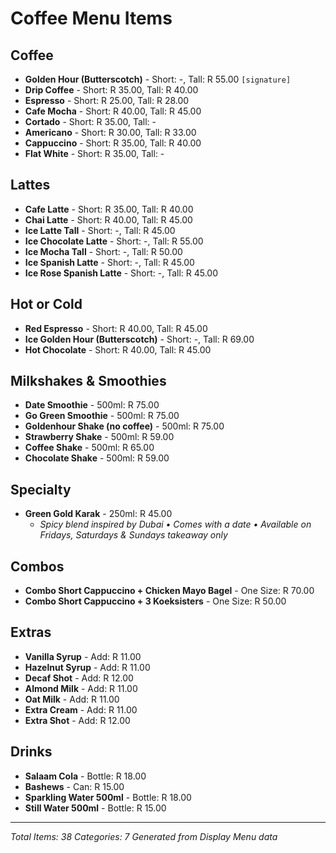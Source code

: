 # Coffee Menu Items

## Coffee
- **Golden Hour (Butterscotch)** - Short: -, Tall: R 55.00 `[signature]`
- **Drip Coffee** - Short: R 35.00, Tall: R 40.00
- **Espresso** - Short: R 25.00, Tall: R 28.00
- **Cafe Mocha** - Short: R 40.00, Tall: R 45.00
- **Cortado** - Short: R 35.00, Tall: -
- **Americano** - Short: R 30.00, Tall: R 33.00
- **Cappuccino** - Short: R 35.00, Tall: R 40.00
- **Flat White** - Short: R 35.00, Tall: -

## Lattes
- **Cafe Latte** - Short: R 35.00, Tall: R 40.00
- **Chai Latte** - Short: R 40.00, Tall: R 45.00
- **Ice Latte Tall** - Short: -, Tall: R 45.00
- **Ice Chocolate Latte** - Short: -, Tall: R 55.00
- **Ice Mocha Tall** - Short: -, Tall: R 50.00
- **Ice Spanish Latte** - Short: -, Tall: R 45.00
- **Ice Rose Spanish Latte** - Short: -, Tall: R 45.00

## Hot or Cold
- **Red Espresso** - Short: R 40.00, Tall: R 45.00
- **Ice Golden Hour (Butterscotch)** - Short: -, Tall: R 69.00
- **Hot Chocolate** - Short: R 40.00, Tall: R 45.00

## Milkshakes & Smoothies
- **Date Smoothie** - 500ml: R 75.00
- **Go Green Smoothie** - 500ml: R 75.00
- **Goldenhour Shake (no coffee)** - 500ml: R 75.00
- **Strawberry Shake** - 500ml: R 59.00
- **Coffee Shake** - 500ml: R 65.00
- **Chocolate Shake** - 500ml: R 59.00

## Specialty
- **Green Gold Karak** - 250ml: R 45.00
  - *Spicy blend inspired by Dubai • Comes with a date • Available on Fridays, Saturdays & Sundays takeaway only*

## Combos
- **Combo Short Cappuccino + Chicken Mayo Bagel** - One Size: R 70.00
- **Combo Short Cappuccino + 3 Koeksisters** - One Size: R 50.00

## Extras
- **Vanilla Syrup** - Add: R 11.00
- **Hazelnut Syrup** - Add: R 11.00
- **Decaf Shot** - Add: R 12.00
- **Almond Milk** - Add: R 11.00
- **Oat Milk** - Add: R 11.00
- **Extra Cream** - Add: R 11.00
- **Extra Shot** - Add: R 12.00

## Drinks
- **Salaam Cola** - Bottle: R 18.00
- **Bashews** - Can: R 15.00
- **Sparkling Water 500ml** - Bottle: R 18.00
- **Still Water 500ml** - Bottle: R 15.00

---
*Total Items: 38*
*Categories: 7*
*Generated from Display Menu data*
